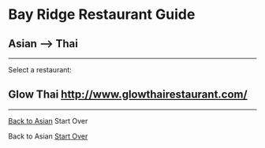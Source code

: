 # Bay Ridge Restaurant Guide
## Asian --> Thai
---
Select a restaurant:
## Glow Thai http://www.glowthairestaurant.com/
---

[Back to Asian](../../../asian.md)
Start Over

Back to Asian
[Start Over](../home.md)

